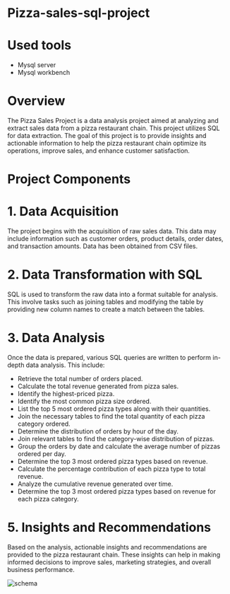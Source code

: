 # Pizza-sales-sql-project

# Used tools
* Mysql server 
* Mysql workbench

# Overview
The Pizza Sales Project is a data analysis project aimed at analyzing and extract sales data from a pizza restaurant chain. This project utilizes SQL for data extraction. The goal of this project is to provide insights and actionable information to help the pizza restaurant chain optimize its operations, improve sales, and enhance customer satisfaction.

# Project Components

# 1. Data Acquisition
The project begins with the acquisition of raw sales data. This data may include information such as customer orders, product details, order dates, and transaction amounts. Data has been obtained from CSV files.

# 2. Data Transformation with SQL
SQL is used to transform the raw data into a format suitable for analysis. This involve tasks such as joining tables and modifying the table by providing new column names to create a match between the tables.

# 3. Data Analysis
Once the data is prepared, various SQL queries are written to perform in-depth data analysis. This include:


- Retrieve the total number of orders placed.
- Calculate the total revenue generated from pizza sales.
- Identify the highest-priced pizza.
- Identify the most common pizza size ordered.
- List the top 5 most ordered pizza types along with their quantities.
- Join the necessary tables to find the total quantity of each pizza category ordered.
- Determine the distribution of orders by hour of the day.
- Join relevant tables to find the category-wise distribution of pizzas.
- Group the orders by date and calculate the average number of pizzas ordered per day.
- Determine the top 3 most ordered pizza types based on revenue.
- Calculate the percentage contribution of each pizza type to total revenue.
- Analyze the cumulative revenue generated over time.
- Determine the top 3 most ordered pizza types based on revenue for each pizza category.

# 5. Insights and Recommendations
Based on the analysis, actionable insights and recommendations are provided to the pizza restaurant chain. These insights can help in making informed decisions to improve sales, marketing strategies, and overall business performance.






![schema](https://github.com/niltut/sql-project/assets/167008575/f97b2577-6bf4-4ee1-bace-32675f121968)
